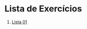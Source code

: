 # Lista de Exercícios

1. [Lista 01](https://github.com/cortelucas/curso_sql/tree/main/atividades/lista_01)